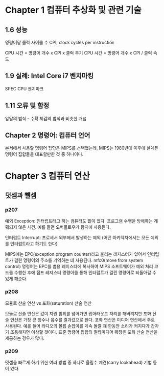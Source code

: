 #   Chapter 1 컴퓨터 추상화 및 관련 기술

##  1.6 성능
명령어당 클럭 사이클 수 CPI, clock cycles per instruction

CPU 시간 = 명령어 개수 x CPI x 클럭 주기
CPU 시간 = 명령어 개수 x CPI / 클럭 속도

##  1.9 실례: Intel Core i7 벤치마킹

SPEC CPU 벤치마크

##  1.11 오류 및 함정
암달의 법칙 - 수확 체감의 법칙과 비슷한 개념

##  Chapter 2 명령어: 컴퓨터 언어
본서에서 사용할 명령어 집합은 MIPS를 선택했는데, MIPS는 1980년대 이후에 설계돈 명령어 집합들을 대표할만한 것 중 하나이다.



#   Chapter 3 컴퓨터 연산

##  덧셈과 뺄셈

### p207
예외 Exception: 인터럽트라고 하는 컴퓨터도 많이 있다. 프로그램 수행을 방해하는 계획되지 않은 사건. 예를 들면 오버플로우가 탐지에 사용된다.

인터럽트 Interrupt: 프로세서 외부에서 발생하는 예외 (어떤 아키텍처에서는 모든 예외를 인터럽트라고 하기도 한다)

MIPS에는 EPC(exception program counter)라고 불리는 레지스터가 있어서 인터럽트가 걸린 명령어의 주소를 기억하는 데 사용된다. mfc0(move from system control) 명령어는 EPC를 범용 레지스터에 복사하여 MIPS 소프트웨어가 예외 처리 코드를 수행한 후에 점프 레지스터 명령어를 통해 인터럽트가 걸린 명령어로 되돌아갈 수 있게 해준다.

### p208
모듈로 산술 연산 vs 포화(saturation) 산술 연산

모듈로 산술 연산은 값이 지원 범위를 넘어가면 랩어라운드 처리를 해버리지만 포화 산술 연산은 가장 큰 양수나 음수를 결과값으로 한다. 포화 연산은 미디어 연산에서 주로 사용된다. 예를 들어 라디오의 볼륨 손잡이를 계속 돌릴 떄 한동안 소리가 커지다가 갑자기 조용해지면 이상할 것이다. 표준 명령어 집합의 멀티미디어 확장은 포화 산술 연산을 제공하는 경우가 많다.

### p209
덧셈을 빠르게 하기 위한 여러 방법 중 하나로 올림수 예견(carry lookahead) 기법 등이 있다.